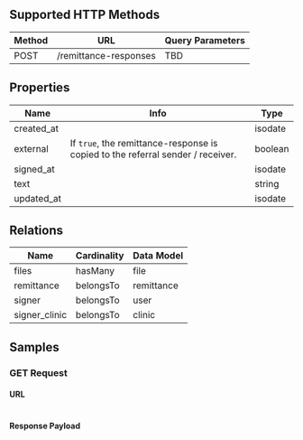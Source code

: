 ## Supported HTTP Methods
| Method | URL | Query Parameters |
| ------ | --- | ---------------- |
| POST | /remittance-responses | TBD |

## Properties
| Name | Info | Type |
| ---- | ---- | ---- |
| created_at |  | isodate |
| external | If `true`, the remittance-response is copied to the referral sender / receiver. | boolean |
| signed_at |  | isodate |
| text |  | string |
| updated_at |  | isodate |


## Relations
| Name | Cardinality | Data Model |
| ---- | ----------- | ---------- |
| files | hasMany | file |
| remittance | belongsTo | remittance |
| signer | belongsTo | user |
| signer_clinic | belongsTo | clinic |

## Samples
### GET Request
#### URL
```
```
#### Response Payload
```
```

